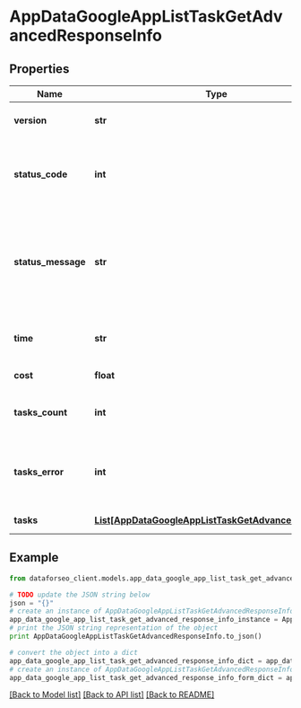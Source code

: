# AppDataGoogleAppListTaskGetAdvancedResponseInfo


## Properties

Name | Type | Description | Notes
------------ | ------------- | ------------- | -------------
**version** | **str** | the current version of the API | [optional] 
**status_code** | **int** | general status code you can find the full list of the response codes here | [optional] 
**status_message** | **str** | general informational message you can find the full list of general informational messages here | [optional] 
**time** | **str** | total execution time, seconds | [optional] 
**cost** | **float** | total tasks cost, USD | [optional] 
**tasks_count** | **int** | the number of tasks in the tasks array | [optional] 
**tasks_error** | **int** | the number of tasks in the tasks array returned with an error | [optional] 
**tasks** | [**List[AppDataGoogleAppListTaskGetAdvancedTaskInfo]**](AppDataGoogleAppListTaskGetAdvancedTaskInfo.md) | array of tasks | [optional] 

## Example

```python
from dataforseo_client.models.app_data_google_app_list_task_get_advanced_response_info import AppDataGoogleAppListTaskGetAdvancedResponseInfo

# TODO update the JSON string below
json = "{}"
# create an instance of AppDataGoogleAppListTaskGetAdvancedResponseInfo from a JSON string
app_data_google_app_list_task_get_advanced_response_info_instance = AppDataGoogleAppListTaskGetAdvancedResponseInfo.from_json(json)
# print the JSON string representation of the object
print AppDataGoogleAppListTaskGetAdvancedResponseInfo.to_json()

# convert the object into a dict
app_data_google_app_list_task_get_advanced_response_info_dict = app_data_google_app_list_task_get_advanced_response_info_instance.to_dict()
# create an instance of AppDataGoogleAppListTaskGetAdvancedResponseInfo from a dict
app_data_google_app_list_task_get_advanced_response_info_form_dict = app_data_google_app_list_task_get_advanced_response_info.from_dict(app_data_google_app_list_task_get_advanced_response_info_dict)
```
[[Back to Model list]](../README.md#documentation-for-models) [[Back to API list]](../README.md#documentation-for-api-endpoints) [[Back to README]](../README.md)


